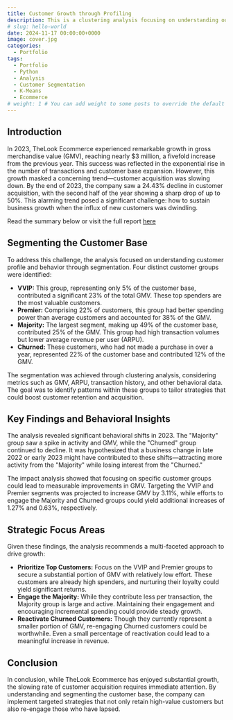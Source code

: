 ```yaml
---
title: Customer Growth through Profiling
description: This is a clustering analysis focusing on understanding our customer
# slug: hello-world
date: 2024-11-17 00:00:00+0000
image: cover.jpg
categories:
  - Portfolio
tags:
  - Portfolio
  - Python
  - Analysis
  - Customer Segmentation
  - K-Means
  - Ecommerce
# weight: 1 # You can add weight to some posts to override the default sorting (date descending)
---
```


## Introduction

In 2023, TheLook Ecommerce experienced remarkable growth in gross merchandise value (GMV), reaching nearly $3 million, a fivefold increase from the previous year. This success was reflected in the exponential rise in the number of transactions and customer base expansion. However, this growth masked a concerning trend—customer acquisition was slowing down. By the end of 2023, the company saw a 24.43% decline in customer acquisition, with the second half of the year showing a sharp drop of up to 50%. This alarming trend posed a significant challenge: how to sustain business growth when the influx of new customers was dwindling.

Read the summary below or visit the full report [here](https://docs.google.com/presentation/d/1G_4Q6J5wm3tIFckUGJes5LKb_MupIr_t71eNmy4eQmM/edit?usp=sharing)

## Segmenting the Customer Base

To address this challenge, the analysis focused on understanding customer profile and behavior through segmentation. Four distinct customer groups were identified:

- **VVIP:** This group, representing only 5% of the customer base, contributed a significant 23% of the total GMV. These top spenders are the most valuable customers.
- **Premier:** Comprising 22% of customers, this group had better spending power than average customers and accounted for 38% of the GMV.
- **Majority:** The largest segment, making up 49% of the customer base, contributed 25% of the GMV. This group had high transaction volumes but lower average revenue per user (ARPU).
- **Churned:** These customers, who had not made a purchase in over a year, represented 22% of the customer base and contributed 12% of the GMV.

The segmentation was achieved through clustering analysis, considering metrics such as GMV, ARPU, transaction history, and other behavioral data. The goal was to identify patterns within these groups to tailor strategies that could boost customer retention and acquisition.

## Key Findings and Behavioral Insights

The analysis revealed significant behavioral shifts in 2023. The "Majority" group saw a spike in activity and GMV, while the "Churned" group continued to decline. It was hypothesized that a business change in late 2022 or early 2023 might have contributed to these shifts—attracting more activity from the "Majority" while losing interest from the "Churned."

The impact analysis showed that focusing on specific customer groups could lead to measurable improvements in GMV. Targeting the VVIP and Premier segments was projected to increase GMV by 3.11%, while efforts to engage the Majority and Churned groups could yield additional increases of 1.27% and 0.63%, respectively.

## Strategic Focus Areas

Given these findings, the analysis recommends a multi-faceted approach to drive growth:

- **Prioritize Top Customers:** Focus on the VVIP and Premier groups to secure a substantial portion of GMV with relatively low effort. These customers are already high spenders, and nurturing their loyalty could yield significant returns.
- **Engage the Majority:** While they contribute less per transaction, the Majority group is large and active. Maintaining their engagement and encouraging incremental spending could provide steady growth.
- **Reactivate Churned Customers:** Though they currently represent a smaller portion of GMV, re-engaging Churned customers could be worthwhile. Even a small percentage of reactivation could lead to a meaningful increase in revenue.

## Conclusion

In conclusion, while TheLook Ecommerce has enjoyed substantial growth, the slowing rate of customer acquisition requires immediate attention. By understanding and segmenting the customer base, the company can implement targeted strategies that not only retain high-value customers but also re-engage those who have lapsed.

